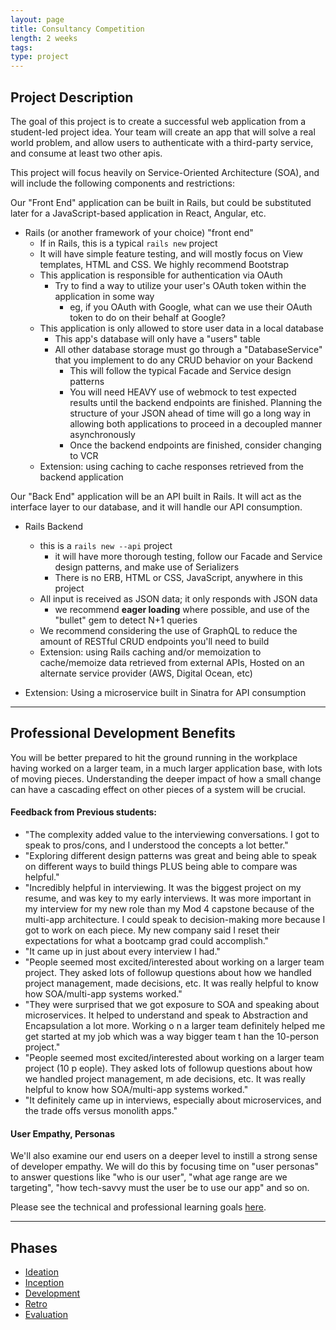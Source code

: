 ```yaml
---
layout: page
title: Consultancy Competition
length: 2 weeks
tags:
type: project
---
```


## Project Description

The goal of this project is to create a successful web application from a student-led project idea. Your team will create an app that will solve a real world problem, and allow users to authenticate with a third-party service, and consume at least two other apis.

This project will focus heavily on Service-Oriented Architecture (SOA), and will include the following components and restrictions:

Our "Front End" application can be built in Rails, but could be substituted later for a JavaScript-based application in React, Angular, etc.
- Rails (or another framework of your choice) "front end"
  - If in Rails, this is a typical `rails new` project
  - It will have simple feature testing, and will mostly focus on View templates, HTML and CSS. We highly recommend Bootstrap
  - This application is responsible for authentication via OAuth
    - Try to find a way to utilize your user's OAuth token within the application in some way
      - eg, if you OAuth with Google, what can we use their OAuth token to do on their behalf at Google?
  - This application is only allowed to store user data in a local database
    - This app's database will only have a "users" table
    - All other database storage must go through a "DatabaseService" that you implement to do any CRUD behavior on your Backend
      - This will follow the typical Facade and Service design patterns
      - You will need HEAVY use of webmock to test expected results until the backend endpoints are finished. Planning the structure of your JSON ahead of time will go a long way in allowing both applications to proceed in a decoupled manner asynchronously
      - Once the backend endpoints are finished, consider changing to VCR
  - Extension: using caching to cache responses retrieved from the backend application

Our "Back End" application will be an API built in Rails. It will act as the interface layer to our database, and it will handle our API consumption.
- Rails Backend
  - this is a `rails new --api` project
    - it will have more thorough testing, follow our Facade and Service design patterns, and make use of Serializers
    - There is no ERB, HTML or CSS, JavaScript, anywhere in this project
  - All input is received as JSON data; it only responds with JSON data
    - we recommend **eager loading** where possible, and use of the "bullet" gem to detect N+1 queries
  - We recommend considering the use of GraphQL to reduce the amount of RESTful CRUD endpoints you'll need to build
  - Extension: using Rails caching and/or memoization to cache/memoize data retrieved from external APIs, Hosted on an alternate service provider (AWS, Digital Ocean, etc)

- Extension: Using a microservice built in Sinatra for API consumption

---

## Professional Development Benefits

You will be better prepared to hit the ground running in the workplace having worked on a larger team, in a much larger application base, with lots of moving pieces. Understanding the deeper impact of how a small change can have a cascading effect on other pieces of a system will be crucial.

#### Feedback from Previous students:

  * "The complexity added value to the interviewing conversations. I got to speak to pros/cons, and I understood the concepts a lot better."
  * "Exploring different design patterns was great and being able to speak on different ways to build things PLUS being able to compare was helpful."
  * "Incredibly helpful in interviewing. It was the biggest project on my resume, and was key to my early interviews. It was more important in my interview for my new role than my Mod 4 capstone because of the multi-app architecture. I could speak to decision-making more because I got to work on each piece. My new company said I reset their expectations for what a bootcamp grad could accomplish."
  * "It came up in just about every interview I had."
  * "People seemed most excited/interested about working on a larger team project. They asked lots of followup questions about how we handled project management, made decisions, etc. It was really helpful to know how SOA/multi-app systems worked."
  * "They were surprised that we got exposure to SOA and speaking about microservices.
  It helped to understand and speak to Abstraction and Encapsulation a lot more. Working o
  n a larger team definitely helped me get started at my job which was a way bigger team t
  han the 10-person project."
  * "People seemed most excited/interested about working on a larger team project (10 p
  eople). They asked lots of followup questions about how we handled project management, m
  ade decisions, etc. It was really helpful to know how SOA/multi-app systems worked."
  * "It definitely came up in interviews, especially about microservices, and the trade
  offs versus monolith apps."

#### User Empathy, Personas

We'll also examine our end users on a deeper level to instill a strong sense of developer empathy. We will do this by focusing time on "user personas" to answer questions like "who is our user", "what age range are we targeting", "how tech-savvy must the user be to use our app" and so on.

Please see the technical and professional learning goals [here](./project_goals).

---

## Phases

* [Ideation](./ideation)
* [Inception](./inception)
* [Development](./development)
* [Retro](../retro_guide)
* [Evaluation](./evaluation)
